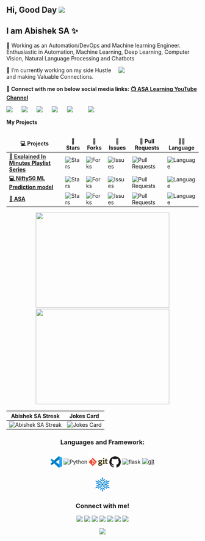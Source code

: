 ## Hi, Good Day <img src="https://raw.githubusercontent.com/MartinHeinz/MartinHeinz/master/wave.gif" width="30px">
## I am Abishek SA :sparkles:

🏁 Working as an Automation/DevOps and Machine learning Engineer. Enthusiastic in Automation, Machine Learning, Deep Learning, Computer Vision, Natural Language Processing and Chatbots

<img align="right" img src="https://media.giphy.com/media/IpeYSEZshTefe/giphy.gif" width="210px">

🔭 I’m currently working on my side Hustle and making Valuable Connections.

💬<b> Connect with me on below social media links:</b> <a href="https://www.youtube.com/channel/UCY94xPO3da1xtmKgWQriuPw?sub_confirmation=1"><b> 📺 ASA Learning YouTube Channel</b></a><br>

[<img src="https://img.shields.io/badge/linkedin-%230077B5.svg?&style=for-the-badge&logo=linkedin&logoColor=white" />](https://www.linkedin.com/in/abisheksa/) &nbsp;&nbsp;&nbsp;&nbsp;
[<img src="https://img.shields.io/badge/YouTube-FF0000?style=for-the-badge&logo=youtube&logoColor=white" />](https://www.youtube.com/channel/UCY94xPO3da1xtmKgWQriuPw?sub_confirmation=1) &nbsp;&nbsp;&nbsp;&nbsp;
[<img src="https://img.shields.io/badge/Facebook-1877F2?style=for-the-badge&logo=facebook&logoColor=white" />](https://www.facebook.com/asalearningonyoutube/) &nbsp;&nbsp;&nbsp;&nbsp;
[<img src="https://img.shields.io/badge/Instagram-E4405F?style=for-the-badge&logo=instagram&logoColor=white" />](https://www.instagram.com/asa.learning/) &nbsp;&nbsp;&nbsp;&nbsp;
[<img src="https://img.shields.io/badge/GitHub-100000?style=for-the-badge&logo=github&logoColor=white" />](https://github.com/AbishekSA/) &nbsp;&nbsp;&nbsp;&nbsp;&nbsp;&nbsp;&nbsp;&nbsp;
[<img src="https://img.shields.io/badge/Hashnode-2962FF?style=for-the-badge&logo=hashnode&logoColor=white" />](https://hashnode.com/@ASAlearning/) 

  <summary><b>My Projects</b></summary>

  <br />
  <table>
    <thead align="center">
      <tr border: none;>
        <td><b>💻 Projects</b></td>
        <td><b>🌟 Stars</b></td>
        <td><b>🍴 Forks</b></td>
        <td><b>🐛 Issues</b></td>
        <td><b>🔔 Pull Requests</b></td>
        <td><b>👨‍💻 Language</b></td>
      </tr>
    </thead>
    <tbody>
      <tr>
	      <td><a href="https://github.com/AbishekSA/Explained_In_Minutes"><b>🚀 Explained In Minutes Playlist Series</b></a></td>
        <td><img alt="Stars" src="https://img.shields.io/github/stars/AbishekSA/Explained_In_Minutes?style=flat-square&labelColor=343b41"/></td>
        <td><img alt="Forks" src="https://img.shields.io/github/forks/AbishekSA/Explained_In_Minutes?style=flat-square&labelColor=343b41"/></td>
        <td><img alt="Issues" src="https://img.shields.io/github/issues/AbishekSA/Explained_In_Minutes?style=flat-square"/></td>
        <td><img alt="Pull Requests" src="https://img.shields.io/github/issues-pr/AbishekSA/Explained_In_Minutes?style=flat-square"/></td>
        <td><img alt="Language" src="https://img.shields.io/github/languages/top/AbishekSA/Explained_In_Minutes?style=flat-square"/></td>
      </tr>
      <tr>
	      <td><a href="https://github.com/AbishekSA/Nifty50_Prediction_LinearRegression"><b>💻 Nifty50 ML Prediction model </b></a></td>
        <td><img alt="Stars" src="https://img.shields.io/github/stars/AbishekSA/Nifty50_Prediction_LinearRegression?style=flat-square&labelColor=343b41"/></td>
        <td><img alt="Forks" src="https://img.shields.io/github/forks/AbishekSA/Nifty50_Prediction_LinearRegression?style=flat-square&labelColor=343b41"/></td>
        <td><img alt="Issues" src="https://img.shields.io/github/issues/AbishekSA/Nifty50_Prediction_LinearRegression?style=flat-square"/></td>
        <td><img alt="Pull Requests" src="https://img.shields.io/github/issues-pr/AbishekSA/Nifty50_Prediction_LinearRegression?style=flat-square"/></td>
        <td><img alt="Language" src="https://img.shields.io/github/languages/top/AbishekSA/Nifty50_Prediction_LinearRegression?label=Python&style=flat-square"/></td>
      </tr>
      <tr>
	      <td><a href="https://github.com/AbishekSA/ASA"><b>👨 ASA </b></a></td>
        <td><img alt="Stars" src="https://img.shields.io/github/stars/AbishekSA/ASA?style=flat-square&labelColor=343b41"/></td>
        <td><img alt="Forks" src="https://img.shields.io/github/forks/AbishekSA/ASA?style=flat-square&labelColor=343b41"/></td>
        <td><img alt="Issues" src="https://img.shields.io/github/issues/AbishekSA/ASA?style=flat-square"/></td>
        <td><img alt="Pull Requests" src="https://img.shields.io/github/issues-pr/AbishekSA/ASA?style=flat-square"/></td>
        <td><img alt="Language" src="https://img.shields.io/github/languages/top/AbishekSA/ASA?style=flat-square"/></td> 
      </tr>
    </tbody>
  </table>

<div align="center">
<a href="#"><img src="https://github-readme-stats.vercel.app/api?username=AbishekSA&show_icons=true&count_private=true&theme=radical" width="350" height="250" ></a>
<a href="#"><img src="https://github-readme-stats.vercel.app/api/top-langs/?username=AbishekSA&layout=compact&theme=radical" width="350" height="250" ></a>
</div>

Abishek SA Streak      |  Jokes Card
:-------------------------:|:-------------------------:
![Abishek SA Streak](https://github-readme-streak-stats.herokuapp.com/?user=AbishekSA) | ![Jokes Card](https://readme-jokes.vercel.app/api)
	
<div align="center">
  
<h3>Languages and Framework:</h3>

<img align="center" alt="Visual Studio Code" width="30px" src="https://raw.githubusercontent.com/github/explore/80688e429a7d4ef2fca1e82350fe8e3517d3494d/topics/visual-studio-code/visual-studio-code.png" />
<img align="center" alt="Python" width="30px" src="https://upload.wikimedia.org/wikipedia/commons/thumb/0/0a/Python.svg/240px-Python.svg.png" />
<img align="center" alt="Git" width="50px" src="https://raw.githubusercontent.com/github/explore/80688e429a7d4ef2fca1e82350fe8e3517d3494d/topics/git/git.png" />
<img align="center" alt="GitHub" width="30px" src="https://raw.githubusercontent.com/github/explore/78df643247d429f6cc873026c0622819ad797942/topics/github/github.png" />
<img align="center" alt="flask" width="30px" src="https://www.vectorlogo.zone/logos/pocoo_flask/pocoo_flask-icon.svg" /> <a href="https://git-scm.com/" target="_blank"> <img src="https://www.vectorlogo.zone/logos/git-scm/git-scm-icon.svg" alt="git" width="40" height="40"/> </a>


</br>


</div>

<div align="center">
  


  
  <img align="center" a href='https://archiveprogram.github.com/'><img src='https://raw.githubusercontent.com/acervenky/animated-github-badges/master/assets/acbadge.gif' width='40' height='40'></a>


<h3>Connect with me!</h3>
 
[<img src="https://img.shields.io/badge/linkedin-%230077B5.svg?&style=for-the-badge&logo=linkedin&logoColor=white" />](https://www.linkedin.com/in/abisheksa/) [<img src="https://img.shields.io/badge/PORTFOLIO-%23292929.svg?&style=for-the-badge&logo=PORTFOLIO&logoColor=white" />](https://AbishekSA.github.io/) 
[<img src="https://img.shields.io/badge/YouTube-FF0000?style=for-the-badge&logo=youtube&logoColor=white" />](https://www.youtube.com/channel/UCY94xPO3da1xtmKgWQriuPw?sub_confirmation=1) 
[<img src="https://img.shields.io/badge/Facebook-1877F2?style=for-the-badge&logo=facebook&logoColor=white" />](https://www.facebook.com/asalearningonyoutube/) 
[<img src="https://img.shields.io/badge/Instagram-E4405F?style=for-the-badge&logo=instagram&logoColor=white" />](https://www.instagram.com/asa.learning/) 
[<img src="https://img.shields.io/badge/GitHub-100000?style=for-the-badge&logo=github&logoColor=white" />](https://github.com/AbishekSA/) 
[<img src="https://img.shields.io/badge/Hashnode-2962FF?style=for-the-badge&logo=hashnode&logoColor=white" />](https://hashnode.com/@ASAlearning/) 

![](https://visitor-badge.glitch.me/badge?page_id=AbishekSA.AbishekSA)



</div>
